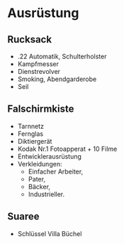 # Ausrüstung

## Rucksack
- .22 Automatik, Schulterholster
- Kampfmesser
- Dienstrevolver
- Smoking, Abendgarderobe
- Seil

## Falschirmkiste
- Tarnnetz
- Fernglas
- Diktiergerät
- Kodak Nr.1 Fotoapperat + 10 Filme
- Entwicklerausrüstung
- Verkleidungen: 
    - Einfacher Arbeiter, 
    - Pater, 
    - Bäcker, 
    - Industrieller.


## Suaree
- Schlüssel Villa Büchel